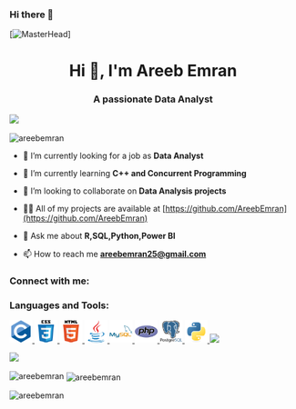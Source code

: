 ### Hi there 👋

[![MasterHead](https://cdn3.vectorstock.com/i/1000x1000/26/62/data-analysis-colorful-modern-banner-vector-19132662.jpg)]
<h1 align="center">Hi 👋, I'm Areeb Emran</h1>
<h3 align="center">A passionate Data Analyst</h3>
<img src="https://cdni.iconscout.com/illustration/premium/thumb/data-analyst-5365288-4500156.png?f=webp">
<p align="left"> <img src="https://komarev.com/ghpvc/?username=areebemran&label=Profile%20views&color=0e75b6&style=flat" alt="areebemran" /> </p>

- 🔭 I’m currently looking for a job as **Data Analyst**

- 🌱 I’m currently learning **C++ and Concurrent Programming**

- 👯 I’m looking to collaborate on **Data Analysis projects**

- 👨‍💻 All of my projects are available at [https://github.com/AreebEmran](https://github.com/AreebEmran)

- 💬 Ask me about **R,SQL,Python,Power BI**

- 📫 How to reach me **areebemran25@gmail.com**

<h3 align="left">Connect with me:</h3>
<p align="left">
</p>

<h3 align="left">Languages and Tools:</h3>
<p align="left"> <a href="https://www.cprogramming.com/" target="_blank" rel="noreferrer"> <img src="https://raw.githubusercontent.com/devicons/devicon/master/icons/c/c-original.svg" alt="c" width="40" height="40"/> </a> <a href="https://www.w3schools.com/css/" target="_blank" rel="noreferrer"> <img src="https://raw.githubusercontent.com/devicons/devicon/master/icons/css3/css3-original-wordmark.svg" alt="css3" width="40" height="40"/> </a> <a href="https://www.w3.org/html/" target="_blank" rel="noreferrer"> <img src="https://raw.githubusercontent.com/devicons/devicon/master/icons/html5/html5-original-wordmark.svg" alt="html5" width="40" height="40"/> </a> <a href="https://www.java.com" target="_blank" rel="noreferrer"> <img src="https://raw.githubusercontent.com/devicons/devicon/master/icons/java/java-original.svg" alt="java" width="40" height="40"/> </a> <a href="https://www.mysql.com/" target="_blank" rel="noreferrer"> <img src="https://raw.githubusercontent.com/devicons/devicon/master/icons/mysql/mysql-original-wordmark.svg" alt="mysql" width="40" height="40"/> </a> <a href="https://www.php.net" target="_blank" rel="noreferrer"> <img src="https://raw.githubusercontent.com/devicons/devicon/master/icons/php/php-original.svg" alt="php" width="40" height="40"/> </a> <a href="https://www.postgresql.org" target="_blank" rel="noreferrer"> <img src="https://raw.githubusercontent.com/devicons/devicon/master/icons/postgresql/postgresql-original-wordmark.svg" alt="postgresql" width="40" height="40"/> </a> <a href="https://www.python.org" target="_blank" rel="noreferrer"> <img src="https://raw.githubusercontent.com/devicons/devicon/master/icons/python/python-original.svg" alt="python" width="40" height="40"/> </a> <a href="https://sass-lang.com" target="_blank" rel="noreferrer"> <img src="https://cdn.jsdelivr.net/gh/devicons/devicon@latest/devicon.min.css"/></a> </p>
<img src="https://cdn.jsdelivr.net/gh/devicons/devicon@latest/icons/r/r-original.svg" />
<p><img align="left" src="https://github-readme-stats.vercel.app/api/top-langs?username=areebemran&show_icons=true&locale=en&layout=compact" alt="areebemran" /></p>

<p>&nbsp;<img align="center" src="https://github-readme-stats.vercel.app/api?username=areebemran&show_icons=true&locale=en" alt="areebemran" /></p>

<p><img align="center" src="https://github-readme-streak-stats.herokuapp.com/?user=areebemran&" alt="areebemran" /></p>
